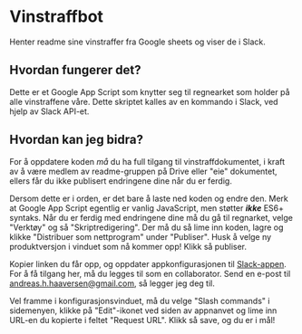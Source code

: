 # Vinstraffbot
Henter readme sine vinstraffer fra Google sheets og viser de i Slack.

## Hvordan fungerer det?
Dette er et Google App Script som knytter seg til regnearket som holder på alle vinstraffene våre. Dette skriptet kalles av en kommando i Slack, ved hjelp av Slack API-et.

## Hvordan kan jeg bidra?
For å oppdatere koden _må_ du ha full tilgang til vinstraffdokumentet, i kraft av å være medlem av readme-gruppen på Drive eller "eie" dokumentet, ellers får du ikke publisert endringene dine når du er ferdig.

Dersom dette er i orden, er det bare å laste ned koden og endre den. Merk at Google App Script egentlig er vanlig JavaScript, men støtter _**ikke**_ ES6+ syntaks. Når du er ferdig med endringene dine må du gå til regnarket, velge "Verktøy" og så "Skriptredigering". Der må du så lime inn koden, lagre og klikke "Distribuer som nettprogram" under "Publiser". Husk å velge ny produktversjon i vinduet som nå kommer opp! Klikk så publiser. 

Kopier linken du får opp, og oppdater appkonfigurasjonen til [Slack-appen](https://api.slack.com/apps/ANGC7KUFL/general?). For å få tilgang her, må du legges til som en collaborator. Send en e-post til [andreas.h.haaversen@gmail.com](andreas.h.haaversen@gmail.com), så legger jeg deg til.

Vel framme i konfigurasjonsvinduet, må du velge "Slash commands" i sidemenyen, klikke på "Edit"-ikonet ved siden av appnanvet og lime inn URL-en du kopierte i feltet "Request URL". Klikk så save, og du er i mål!
